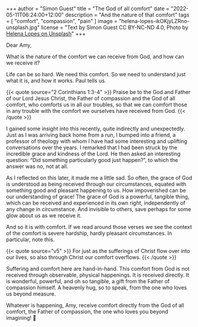 +++
author = "Simon Guest"
title = "The God of all comfort"
date = "2022-05-11T06:24:00+12:00"
description = "And the nature of that comfort"
tags = [ "comfort", "compassion", "pain" ]
image = "helena-lopes-ikOKjyLZRno-unsplash.jpg"
license = "Text by Simon Guest CC BY-NC-ND 4.0, Photo by [Helena Lopes on Unsplash](https://unsplash.com/photos/ikOKjyLZRno)"
+++

Dear Amy,

What is the nature of the comfort we can receive from God, and how can we receive it?

Life can be so hard. We need this comfort. So we need to understand just what it is, and how it works. Paul tells us.

{{< quote source="2 Corinthians 1:3-4" >}}
Praise be to the God and Father of our Lord Jesus Christ, the Father of compassion and the God of all comfort, who comforts us in all our troubles, so that we can comfort those in any trouble with the comfort we ourselves have received from God.
{{< /quote >}}

I gained some insight into this recently, quite indirectly and unexpectedly. Just as I was arriving back home from a run, I bumped into a friend, a professor of theology with whom I have had some interesting and uplifting conversations over the years. I remarked that I had been struck by the incredible grace and kindness of the Lord. He then asked an interesting question: “Did something particularly good just happen?”, to which the answer was no, not at all.

As I reflected on this later, it made me a little sad. So often, the grace of God is understood as being received through our circumstances, equated with something good and pleasant happening to us. How impoverished can be our understanding of grace! The grace of God is a powerful, tangible thing, which can be received and experienced in its own right, independently of any change in circumstance. And invisible to others, save perhaps for some glow about us as we receive it.

And so it is with comfort. If we read around those verses we see the context of the comfort is severe hardship, hardly pleasant circumstances. In particular, note this.

{{< quote source="v5" >}}
For just as the sufferings of Christ flow over into our lives, so also through Christ our comfort overflows.
{{< /quote >}}

Suffering and comfort here are hand-in-hand. This comfort from God is not received through observable, physical happenings. It is received directly. It is wonderful, powerful, and oh so tangible, a gift from the Father of compassion himself. A heavenly hug, so to speak, from the one who loves us beyond measure.

Whatever is happening, Amy, receive comfort directly from the God of all comfort, the Father of compassion, the one who loves you beyond imagining! 🙏
